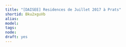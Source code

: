 ```yaml
---
title: "[DAISEE] Residences de Juillet 2017 à Prats"
shortid: Bku2xguVb
alias: 
model: 
tags: 
node: 
draft: yes
--- 
```

 